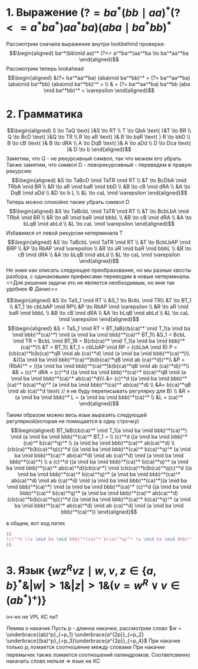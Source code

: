 # 1. Выражение $(?= ba^*(bb\mid aa)^* (?<= a^* ba^*) aa^*ba)(aba \mid ba^*bb)^*$

Рассмотрим сначала выражение внутри lookbehind проверки:
$$\begin{aligned}
ba^*(bb\mid aa)^* (?<= a^*ba^*)aa^*ba \to ba^*aa^*ba
\end{aligned}$$
Рассмотрим теперь lookahead
$$\begin{aligned}
&(?= ba^*aa^*ba) (aba\mid ba^*bb)^* = (?= ba^*aa^*ba) (aba\mid ba^*bb) (aba\mid ba^*bb)^* = \\
& = (?= ba^*aa^*ba) ba^*bb (aba \mid ba^*bb)^* = \varepsilon
\end{aligned}$$


# 2. Грамматика
$$\begin{aligned}
S \to TaQ \text{ }&S \to RT \\
T \to QbA \text{ }&T \to BR \\
Q \to BcD \text{ }&Q \to TR \\
R \to aR \text{ }& R \to baR \text{ } R \to bbD \\
B \to cB \text{ }& B \to dRA \\
A \to DqB \text{ }& A \to aDd \\
D \to Dca \text{ }& D \to b
\end{aligned}$$
Заметим, что Q - не рекурсивный символ, так что можем его убрать
Также заметим, что символ D - леворекурсивный - переведем в правую рекурсию
$$\begin{aligned}
&S \to TaBcD \mid TaTR \mid RT \\
&T \to BcDbA \mid TRbA \mid BR \\
&R \to aR \mid baR \mid bbD \\
&B \to cB \mid dRA \\
&A \to DqB \mid aDd \\
&D \to b L \\
&L \to caL \mid \varepsilon
\end{aligned}$$
Теперь можно спокойно также убрать символ D
$$\begin{aligned}
&S \to TaBcbL \mid TaTR \mid RT \\
&T \to BcbLbA \mid TRbA \mid BR \\
&R \to aR \mid baR \mid bbbL \\
&B \to cB \mid dRA \\
&A \to bLqB \mid abLd \\
&L \to caL \mid \varepsilon
\end{aligned}$$
Избавимся от левой рекурсии нетерминала T
$$\begin{aligned}
&S \to TaBcbL \mid TaTR \mid RT \\
&T \to BcbLbAP \mid BRP \\
&P \to RbAP \mid \varepsilon \\
&R \to aR \mid baR \mid bbbL \\
&B \to cB \mid dRA \\
&A \to bLqB \mid abLd \\
&L \to caL \mid \varepsilon
\end{aligned}$$
 Не знаю как описать следующее преобразование, но мы разные хвосты разбора, с одинаковыми префиксами переводим в новые нетерминалы. ==Для решения задачи это не является необходимым, но мне так удобнее © Денис== 

$$\begin{aligned}
&S \to TaS_1 \mid RT \\
&S_1 \to BcbL \mid TR\\
&T \to BT_1 \\
&T_1 \to cbLbAP \mid RP\\
&P \to RbAP \mid \varepsilon \\
&R \to aR \mid baR \mid bbbL \\
&B \to cB \mid dRA \\
&A \to bLqB \mid abLd \\
&L \to caL \mid \varepsilon
\end{aligned}$$
$$\begin{aligned}
&S = TaS_1 \mid RT = BT_1aB(cb(ca)^* \mid T_1(a \mid ba \mid bbb)^*(ca)^*) \mid (a \mid ba \mid bbb)^*(ca)^* BT_1\\
&S_1 = BcbL \mid TR = BcbL \mid BT_1R = B(cb(ca)^* \mid T_1(a \mid ba \mid bbb)^*(ca)^*)\\
&T = BT_1\\
&T_1 = cbLbAP \mid RP = (cbLbA \mid R) P = (cb(ca)^*b(b(ca)^*qB \mid ab (ca)^*d) \mid (a \mid ba \mid bbb)^*(ca)^*)\\
&(((a \mid ba \mid bbb)^*(ca)^*)b(b(ca)^*qB \mid ab (ca)^*d))^*\\
&P = (RbA)^* = (((a \mid ba \mid bbb)^*(ca)^*)b(b(ca)^*qB \mid ab (ca)^*d))^*\\
&B = (c)^* dRA = (c)^*d ((a \mid ba \mid bbb)^*(ca)^* b(ca)^*qB \mid (a \mid ba \mid bbb)^*(ca)^* ab(ca)^*d)\\
 &= (c)^*d ((a \mid ba \mid bbb)^*(ca)^* b(ca)^*q)^* (a \mid ba \mid bbb)^*(ca)^* ab(ca)^*d) \\
&A= b(ca)^*qB \mid ab (ca)^*d \text{ // я не буду переписывать регулярку для B} \\
&R = (a \mid ba \mid bbb)^* L = (a \mid ba \mid bbb)^*(ca)^* \\
&L = (ca)^*
\end{aligned}$$

Таким образом можно весь язык выразить следующей регуляркой(которая не помещается в одну строчку)
$$\begin{aligned}
BT_1aB(cb(ca)^* \mid T_1(a \mid ba \mid bbb)^*(ca)^*) \mid (a \mid ba \mid bbb)^*(ca)^* BT_1 = \\
(c)^*d ((a \mid ba \mid bbb)^*(ca)^* b(ca)^*q)^* \\
(a \mid ba \mid bbb)^*(ca)^* ab(ca)^*d) \\
(cb(ca)^*b(b(ca)^*q(c)^*d ((a \mid ba \mid bbb)^*(ca)^* b(ca)^*q)^* (a \mid ba \mid bbb)^*(ca)^* ab(ca)^*d) \mid ab (ca)^*d) \mid (a \mid ba \mid bbb)^*(ca)^*) \\
a (c)^*d ((a \mid ba \mid bbb)^*(ca)^* b(ca)^*q)^* (a \mid ba \mid bbb)^*(ca)^* ab(ca)^*d)(cb(ca^*) \mid (cb(ca)^*b(b(ca)^*q(c)^*d ((a \mid ba \mid bbb)^*(ca)^* b(ca)^*q)^* (a \mid ba \mid bbb)^*(ca)^* ab(ca)^*d) \mid ab (ca)^*d) \mid (a \mid ba \mid bbb)^*(ca)^*)(a \mid ba \mid bbb)^*(ca)^*) \mid (a \mid ba \mid bbb)^*(ca)^* (c)^*d ((a \mid ba \mid bbb)^*(ca)^* b(ca)^*q)^* (a \mid ba \mid bbb)^*(ca)^* ab(ca)^*d)(cb(ca)^*b(b(ca)^*q(c)^*d ((a \mid ba \mid bbb)^*(ca)^* b(ca)^*q)^* (a \mid ba \mid bbb)^*(ca)^* ab(ca)^*d) \mid ab (ca)^*d) \mid (a \mid ba \mid bbb)^*(ca)^*))
\end{aligned}$$

в общем, вот код латех
```latex
$$
(c)^*d ((a \mid ba \mid bbb)^*(ca)^* b(ca)^*q)^* (a \mid ba \mid bbb)^*(ca)^* ab(ca)^*d) (cb(ca)^*b(b(ca)^*q(c)^*d ((a \mid ba \mid bbb)^*(ca)^* b(ca)^*q)^* (a \mid ba \mid bbb)^*(ca)^* ab(ca)^*d) \mid ab (ca)^*d) \mid (a \mid ba \mid bbb)^*(ca)^*) a (c)^*d ((a \mid ba \mid bbb)^*(ca)^* b(ca)^*q)^* (a \mid ba \mid bbb)^*(ca)^* ab(ca)^*d)(cb(ca^*) \mid (cb(ca)^*b(b(ca)^*q(c)^*d ((a \mid ba \mid bbb)^*(ca)^* b(ca)^*q)^* (a \mid ba \mid bbb)^*(ca)^* ab(ca)^*d) \mid ab (ca)^*d) \mid (a \mid ba \mid bbb)^*(ca)^*)(a \mid ba \mid bbb)^*(ca)^*) \mid (a \mid ba \mid bbb)^*(ca)^* (c)^*d ((a \mid ba \mid bbb)^*(ca)^* b(ca)^*q)^* (a \mid ba \mid bbb)^*(ca)^* ab(ca)^*d)(cb(ca)^*b(b(ca)^*q(c)^*d ((a \mid ba \mid bbb)^*(ca)^* b(ca)^*q)^* (a \mid ba \mid bbb)^*(ca)^* ab(ca)^*d) \mid ab (ca)^*d) \mid (a \mid ba \mid bbb)^*(ca)^*))
$$
```

# 3. Язык $\{wz^Rvz \mid w,v,z \in \{a,b\}^* \& |w|>1 \& |z|>1 \&(v=w^R \vee v \in (ab^*)^+)\}$
оч-но не VPL
КС ли?

Лемма о накачке
Пусть p - длинна накачки,  рассмотрим слово $w = \underbrace{(ab)^p}_{=p_1} \underbrace{a^{2p}}_{=p_2} \underbrace{(ba)^p}_{=p_3}\underbrace{a^{2p}}_{=p_4}$
При накачке только $p_i$ ломается соотношение между словами
При накачке перемычек также ломается соотношений палиндромов. Соответсвенно накачать слово нельзя => язык не КС